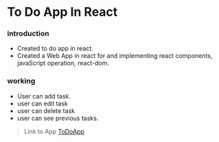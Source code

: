 # To Do App In React

### introduction
* Created to do app in react.
* Created a Web App in react for and implementing react components, javaScript operation, react-dom.

### working
* User can add task.
* user can edit task
* user can delete task
* user can see previous tasks.

> Link to App [ToDoApp](https://srijan450.github.io/To-Do-App/)
